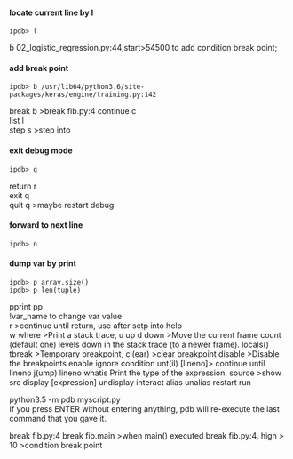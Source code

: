 #### locate current line by l
```shell
ipdb> l
```
b 02_logistic_regression.py:44,start>54500  to add condition break point;
#### add break point
```shell
ipdb> b /usr/lib64/python3.6/site-packages/keras/engine/training.py:142
```
break b  >break fib.py:4
continue c  
list l  
step s >step into  
#### exit debug mode
```shell
ipdb> q
```
return r  
exit q  
quit q  >maybe restart debug  
#### forward to next line
```shell
ipdb> n
```
#### dump var by print
```shell
ipdb> p array.size()
ipdb> p len(tuple)
```
pprint pp  
!var_name to change var value  
r >continue until return, use after setp into
help  
w where >Print a stack trace, 
u up
d down >Move the current frame count (default one) levels down in the stack trace (to a newer frame).
locals()
tbreak >Temporary breakpoint,
cl(ear) >clear breakpoint
disable >Disable the breakpoints 
enable
ignore
condition
unt(il) [lineno]> continue until lineno
j(ump) lineno
whatis Print the type of the expression.
source >show src
display [expression]
undisplay
interact
alias
unalias
restart
run

python3.5 -m pdb myscript.py  
If you press ENTER without entering anything, pdb will re-execute the last command that you gave it.

break fib.py:4
break fib.main >when main() executed
break fib.py:4, high > 10  >condition break point
